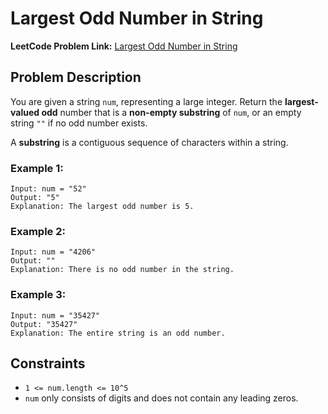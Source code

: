 # Largest Odd Number in String
**LeetCode Problem Link:**
[Largest Odd Number in String](https://leetcode.com/problems/largest-odd-number-in-string/description/)
## Problem Description

You are given a string `num`, representing a large integer. Return the **largest-valued odd** number that is a **non-empty substring** of `num`, or an empty string `""` if no odd number exists.

A **substring** is a contiguous sequence of characters within a string.

### Example 1:
```text
Input: num = "52" 
Output: "5" 
Explanation: The largest odd number is 5.
```

### Example 2:
```text
Input: num = "4206"
Output: ""
Explanation: There is no odd number in the string.
```

### Example 3:
```text
Input: num = "35427"
Output: "35427"
Explanation: The entire string is an odd number.
```
## Constraints

- `1 <= num.length <= 10^5`
- `num` only consists of digits and does not contain any leading zeros.
